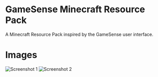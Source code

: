 # GameSense Minecraft Resource Pack
A Minecraft Resource Pack inspired by the GameSense user interface.

# Images
![Screenshot 1](https://i.imgur.com/FXi3hMt.png)
![Screenshot 2](https://i.imgur.com/UpgC7kl.png)
